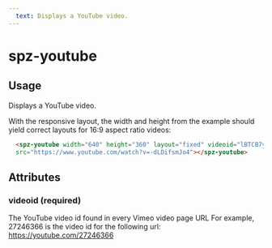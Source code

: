 ```yaml
---
  text: Displays a YouTube video.
---
```


# spz-youtube

## Usage

Displays a YouTube video.

With the responsive layout, the width and height from the example should yield correct layouts for 16:9 aspect ratio videos:

```html
  <spz-youtube width="640" height="360" layout="fixed" videoid="lBTCB7yLs8Y"
  src="https://www.youtube.com/watch?v=-dLDifsmJo4"></spz-youtube>
```

## Attributes

### videoid (required)

The YouTube video id found in every Vimeo video page URL For example, 27246366 is the video id for the following url: https://youtube.com/27246366
